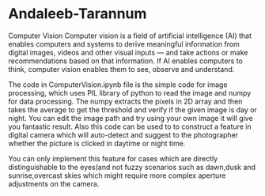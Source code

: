 # Andaleeb-Tarannum
Computer Vision
Computer vision is a field of artificial intelligence (AI) that enables computers and systems to derive meaningful information from digital images, videos and other visual inputs — and take actions or make recommendations based on that information. 
If AI enables computers to think, computer vision enables them to see, observe and understand.

The code in ComputerVision.ipynb file is the simple code for image processing, which uses PIL library of python to read the image and numpy for data processing.
The numpy extracts the pixels in 2D array and then takes the average to get the threshold and verify if the given image is day or night.
You can edit the image path and try using your own image it will give you fantastic result.
Also this code can be used to to construct a feature in digital camera which will auto-detect and suggest to the photographer whether the picture is clicked in daytime or night time.

You can only implement this feature for cases which are directly distinguishable to the eyes(and not fuzzy scenarios such as dawn,dusk and sunrise,overcast skies which might 
require more complex  aperture adjustments on the camera.


